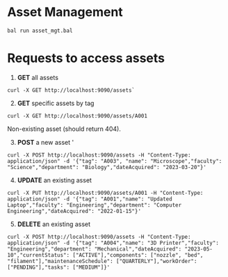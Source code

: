 # Asset Management

`bal run asset_mgt.bal`


# Requests to access assets

1. **GET** all assets 
```shell
curl -X GET http://localhost:9090/assets`
```
2. **GET** specific assets by tag 
```shell
curl -X GET http://localhost:9090/assets/A001
```
Non-existing asset (should return 404).

3. **POST** a new asset '
```shell
curl -X POST http://localhost:9090/assets -H "Content-Type: application/json" -d '{"tag": "A003", "name": "Microscope","faculty": "Science","department": "Biology","dateAcquired": "2023-03-20"}'
```

4. **UPDATE** an existing asset 
```shell
curl -X PUT http://localhost:9090/assets/A001 -H "Content-Type: application/json" -d '{"tag": "A001","name": "Updated Laptop","faculty": "Engineering","department": "Computer Engineering","dateAcquired": "2022-01-15"}'
```

5. **DELETE** an existing asset 
```shell
curl -X POST http://localhost:9090/assets -H "Content-Type: application/json" -d '{"tag": "A004","name": "3D Printer","faculty": "Engineering","department": "Mechanical","dateAcquired": "2023-05-10","currentStatus": ["ACTIVE"],"components": ["nozzle", "bed", "filament"],"maintenanceSchedule": ["QUARTERLY"],"workOrder": ["PENDING"],"tasks": ["MEDIUM"]}'
```
 